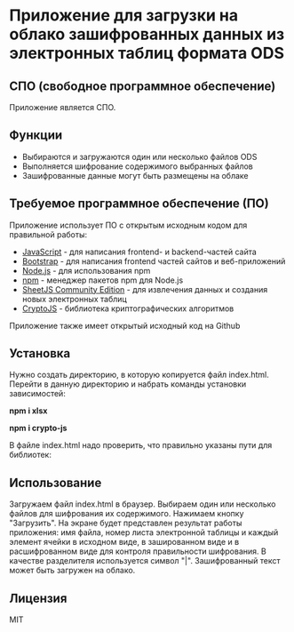 # Приложение для загрузки на облако зашифрованных данных из электронных таблиц формата ODS 
## СПО (свободное программное обеспечение)

Приложение является СПО.


## Функции
- Выбираются и загружаются один или несколько файлов ODS
- Выполняется шифрование содержимого выбранных файлов 
- Зашифрованные данные могут быть размещены на облаке

 
## Требуемое программное обеспечение (ПО)
Приложение использует ПО с открытым исходным кодом для правильной работы:

- [JavaScript](https://www.ecma-international.org/publications-and-standards/standards/ecma-262) - для написания frontend- и backend-частей сайта
- [Bootstrap](https://getbootstrap.com/) - для написания frontend частей сайтов и веб-приложений 
- [Node.js](https://nodejs.org/) - для использования npm
- [npm](https://www.npmjs.com) - менеджер пакетов npm для Node.js
- [SheetJS Community Edition](https://docs.sheetjs.com/docs) - для извлечения данных и создания новых электронных таблиц
- [CryptoJS](https://cryptojs.gitbook.io/docs) - библиотека криптографических алгоритмов


Приложение также имеет открытый исходный код на Github

## Установка
Нужно создать директорию, в которую копируется файл index.html.
Перейти в данную директорию и набрать команды установки зависимостей:

**npm i xlsx**

**npm i crypto-js**

В файле index.html надо проверить, что правильно указаны пути для библиотек:

**<script src="node_modules/xlsx/dist/xlsx.full.min.js"></script>**
**<script src="node_modules/crypto-js/crypto-js.js"></script>**

## Использование
Загружаем файл index.html в браузер.
Выбираем один или несколько файлов для шифрования их содержимого.
Нажимаем кнопку "Загрузить".
На экране будет представлен результат работы приложения: имя файла, номер листа электронной таблицы и каждый элемент ячейки
в исходном виде, в зашированном виде и в расшифрованном виде для контроля правильности шифрования.
В качестве разделителя используется символ "|". 
Зашифрованный текст может быть загружен на облако.


## Лицензия
MIT
